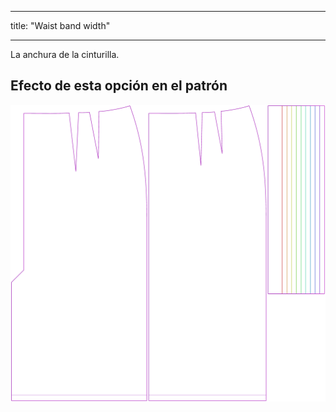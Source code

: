 - - -
title: "Waist band width"
- - -

La anchura de la cinturilla.

## Efecto de esta opción en el patrón

![Esta imagen muestra el efecto de esta opción superponiendo varias variantes que tienen un valor diferente para esta opción](penelope_waistbandwidth_sample.svg "Effect of this option on the pattern")
